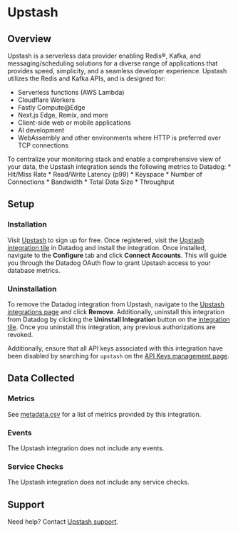 # Upstash

## Overview

Upstash is a serverless data provider enabling Redis®, Kafka, and messaging/scheduling solutions for a diverse range of applications that provides speed, simplicity, and a seamless developer experience. Upstash utilizes the Redis and Kafka APIs, and is designed for:

* Serverless functions (AWS Lambda)
* Cloudflare Workers
* Fastly Compute@Edge
* Next.js Edge, Remix, and more
* Client-side web or mobile applications
* AI development
* WebAssembly and other environments where HTTP is preferred over TCP connections

To centralize your monitoring stack and enable a comprehensive view of your data, the Upstash integration sends the following metrics to Datadog:
    * Hit/Miss Rate
    * Read/Write Latency (p99)
    * Keyspace
    * Number of Connections
    * Bandwidth
    * Total Data Size
    * Throughput

## Setup

### Installation

Visit [Upstash][4] to sign up for free. Once registered, visit the [Upstash integration tile][5] in Datadog and install the integration. Once installed, navigate to the **Configure** tab and click **Connect Accounts**. This will guide you through the Datadog OAuth flow to grant Upstash access to your database metrics.

### Uninstallation

To remove the Datadog integration from Upstash, navigate to the [Upstash integrations page][1] and click **Remove**. Additionally, uninstall this integration from Datadog by clicking the **Uninstall Integration** button on the [integration tile][5]. Once you uninstall this integration, any previous authorizations are revoked.

Additionally, ensure that all API keys associated with this integration have been disabled by searching for `upstash` on the [API Keys management page][3].

## Data Collected

### Metrics

See [metadata.csv][6] for a list of metrics provided by this integration.
### Events
The Upstash integration does not include any events.
 
### Service Checks

The Upstash integration does not include any service checks.

## Support
Need help? Contact [Upstash support][7].

[1]: https://console.upstash.com/integration/datadog
[2]: https://upstash.com
[3]: https://app.datadoghq.com/organization-settings/api-keys?filter=Upstash
[4]: https://upstash.com
[5]: https://app.datadoghq.com/integrations/upstash
[6]: https://github.com/DataDog/integrations-extras/blob/master/upstash/metadata.csv
[7]: mailto:support@upstash.com
